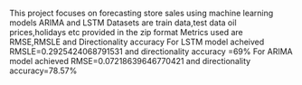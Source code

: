 This project focuses on forecasting store sales using machine learning models ARIMA and LSTM
Datasets are train data,test data oil prices,holidays etc provided in the zip format
Metrics used are RMSE,RMSLE and Directionality accuracy
For LSTM model acheived RMSLE=0.2925424068791531 and directionality accuracy =69%
For ARIMA model achieved RMSE=0.07218639646770421 and directionality accuracy=78.57%

